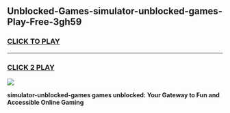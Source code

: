 
## Unblocked-Games-simulator-unblocked-games-Play-Free-3gh59
<h3>
<a href="https://premium76.site?title=simulator-unblocked-games&ref=24M">CLICK TO PLAY</a></h3>
<hr>

<h3>
<a href="https://premium76.site?title=simulator-unblocked-games&ref=24M">CLICK 2 PLAY</a>
  
</h3>

<a href="https://premium76.site?title=simulator-unblocked-games&ref=24M"><img src="https://clearcache.store/games.png"></a>


**simulator-unblocked-games games unblocked: Your Gateway to Fun and Accessible Online Gaming**
